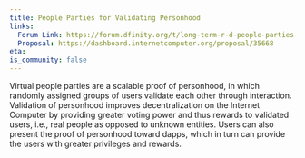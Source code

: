 ```yaml
---
title: People Parties for Validating Personhood
links:
  Forum Link: https://forum.dfinity.org/t/long-term-r-d-people-parties-proof-of-human-proposal/9636
  Proposal: https://dashboard.internetcomputer.org/proposal/35668
eta:
is_community: false
---
```


Virtual people parties are a scalable proof of personhood, in which randomly assigned groups of users validate each other through interaction. Validation of personhood improves decentralization on the Internet Computer by providing greater voting power and thus rewards to validated users, i.e., real people as opposed to unknown entities. Users can also present the proof of personhood toward dapps, which in turn can provide the users with greater privileges and rewards.
